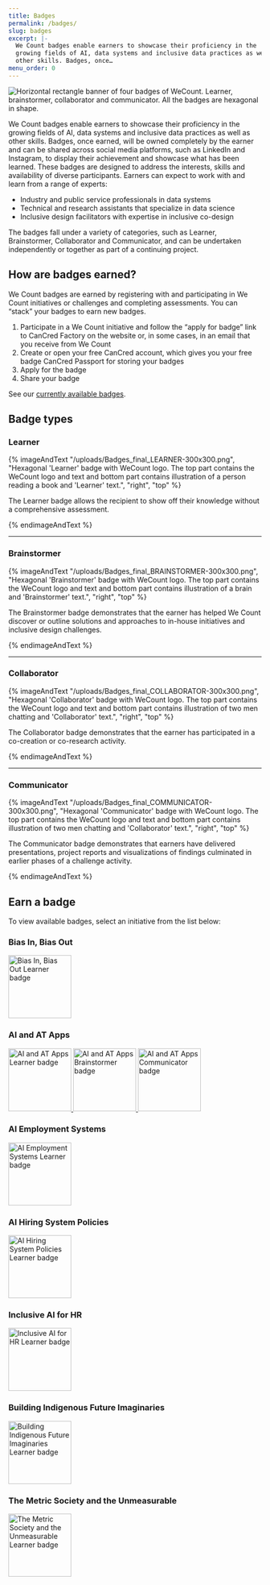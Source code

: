```yaml
---
title: Badges
permalink: /badges/
slug: badges
excerpt: |-
  We Count badges enable earners to showcase their proficiency in the
  growing fields of AI, data systems and inclusive data practices as well as
  other skills. Badges, once…
menu_order: 0
---
```

![Horizontal rectangle banner of four badges of WeCount. Learner, brainstormer, collaborator and communicator. All the badges are hexagonal in shape.](/uploads/banner-06-1024x270.jpg)

We Count badges enable earners to showcase their proficiency in the growing fields of AI, data systems and inclusive data practices as well as other skills. Badges, once earned, will be owned completely by the earner and can be shared across social media platforms, such as LinkedIn and Instagram, to display their achievement and showcase what has been learned. These badges are designed to address the interests, skills and availability of diverse participants. Earners can expect to work with and learn from a range of experts:

* Industry and public service professionals in data systems
* Technical and research assistants that specialize in data science
* Inclusive design facilitators with expertise in inclusive co-design

The badges fall under a variety of categories, such as Learner, Brainstormer, Collaborator and Communicator, and can be undertaken independently or together as part of a continuing project.

## How are badges earned?

We Count badges are earned by registering with and participating in We Count initiatives or challenges and completing assessments. You can “stack” your badges to earn new badges.

1. Participate in a We Count initiative and follow the “apply for badge” link to CanCred Factory on the website or, in some cases, in an email that you receive from We Count
2. Create or open your free CanCred account, which gives you your free badge CanCred Passport for storing your badges
3. Apply for the badge
4. Share your badge

See our [currently available badges](/badges/#earn-a-badge).

## Badge types

### Learner

{% imageAndText "/uploads/Badges_final_LEARNER-300x300.png", "Hexagonal 'Learner' badge with WeCount logo. The top part contains the WeCount logo and text and bottom part contains illustration of a person reading a book and 'Learner' text.", "right", "top" %}









The Learner badge allows the recipient to show off their knowledge without a comprehensive assessment.









{% endimageAndText %}

- - -

### Brainstormer

{% imageAndText "/uploads/Badges_final_BRAINSTORMER-300x300.png", "Hexagonal 'Brainstormer' badge with WeCount logo. The top part contains the WeCount logo and text and bottom part contains illustration of a brain and 'Brainstormer' text.", "right", "top" %}









The Brainstormer badge demonstrates that the earner has helped We Count discover or outline solutions and approaches to in-house initiatives and inclusive design challenges.









{% endimageAndText %}

- - -

### Collaborator

{% imageAndText "/uploads/Badges_final_COLLABORATOR-300x300.png", "Hexagonal 'Collaborator' badge with WeCount logo. The top part contains the WeCount logo and text and bottom part contains illustration of two men chatting and 'Collaborator' text.", "right", "top" %}



The Collaborator badge demonstrates that the earner has participated in a co-creation or co-research activity.



{% endimageAndText %}

- - -

### Communicator

{% imageAndText "/uploads/Badges_final_COMMUNICATOR-300x300.png", "Hexagonal 'Communicator' badge with WeCount logo. The top part contains the WeCount logo and text and bottom part contains illustration of two men chatting and 'Collaborator' text.", "right", "top" %}









The Communicator badge demonstrates that earners have delivered presentations, project reports and visualizations of findings culminated in earlier phases of a challenge activity.









{% endimageAndText %}

## Earn a badge

To view available badges, select an initiative from the list below:

### Bias In, Bias Out

<a href="https://factory.cancred.ca/c/earnablebadge/QFMWKWaFRa9OE/apply">
         <img alt="Bias In, Bias Out Learner badge" src="/uploads/Badges_final_LEARNER-300x300.png"
         width="125">
      </a>

### AI and AT Apps

<a href="https://factory.cancred.ca/c/earnablebadge/QHEE2ZaDRaNLJ/apply">
         <img alt="AI and AT Apps Learner badge" src="/uploads/Badges_final_LEARNER-300x300.png"
         width="125">
      </a>

<a href="https://factory.cancred.ca/c/earnablebadge/QGPO1ZaDRa5F8/apply">
         <img alt="AI and AT Apps Brainstormer badge" src="/uploads/Badges_final_BRAINSTORMER-300x300.png"
         width="125">
      </a>

<a href="https://factory.cancred.ca/c/earnablebadge/QGPPISaDRa5HL/apply">
         <img alt="AI and AT Apps Communicator badge" src="/uploads/Badges_final_COMMUNICATOR-300x300.png"
         width="125">
      </a>

### AI Employment Systems

<a href="https://factory.cancred.ca/c/earnablebadge/QSXG1Wa7B4SaBI/apply">
         <img alt="AI Employment Systems Learner badge" src="/uploads/Badges_final_LEARNER-300x300.png"
         width="125">
      </a>

### AI Hiring System Policies

<a href="https://factory.cancred.ca/c/earnablebadge/QSZ1I6a7B4SaM8/apply">
         <img alt="AI Hiring System Policies Learner badge" src="/uploads/Badges_final_LEARNER-300x300.png"
         width="125">
      </a>

### Inclusive AI for HR

<a href="https://factory.cancred.ca/c/earnablebadge/QSZ53Ua7B4SaN8/apply">
         <img alt="Inclusive AI for HR Learner badge" src="/uploads/Badges_final_LEARNER-300x300.png"
         width="125">
      </a>

### Building Indigenous Future Imaginaries

<a href="https://factory.cancred.ca/c/earnablebadge/QRIF1HaV773a5D0/apply">
         <img alt="Building Indigenous Future Imaginaries Learner badge" src="/uploads/Badges_final_LEARNER-300x300.png"
         width="125">
      </a>

### The Metric Society and the Unmeasurable 

<a href="https://factory.cancred.ca/c/earnablebadge/QRZ70Ma1SCPa6F/apply">
         <img alt="The Metric Society and the Unmeasurable Learner badge" src="/uploads/Badges_final_LEARNER-300x300.png"
         width="125">
      </a>